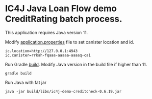 # IC4J Java Loan Flow demo CreditRating batch process.


This application requires Java version 11.

Modify [application.properties](src/main/resources/application.properties) file to set canister location and id.

```
ic.location=http://127.0.0.1:4943
ic.canister=rrkah-fqaaa-aaaaa-aaaaq-cai
```

Run Gradle [build](build.gradle). Modify Java version in the build file if higher than 11.

```
gradle build
```

Run Java with fat jar

```
java -jar build/libs/ic4j-demo-creditcheck-0.6.19.jar
```
